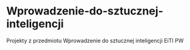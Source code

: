 # Wprowadzenie-do-sztucznej-inteligencji
Projekty z przedmiotu Wprowadzenie do sztucznej inteligencji EiTI PW
